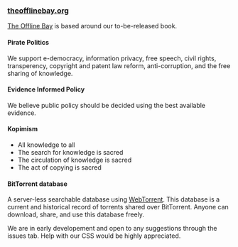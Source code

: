 ### <a href=https://theofflinebay.org>theofflinebay.org</a>

<a href=https://theofflinebay.org>The Offline Bay</a> is based around our to-be-released book.

#### Pirate Politics

We support e-democracy, information privacy, free speech, civil rights, transperency, copyright and patent law reform, anti-corruption, and the free sharing of knowledge.

#### Evidence Informed Policy

We believe public policy should be decided using the best available evidence.

#### Kopimism

* All knowledge to all
* The search for knowledge is sacred
* The circulation of knowledge is sacred
* The act of copying is sacred

#### BitTorrent database

A server-less searchable database using <a href=https://github.com/webtorrent/webtorrent>WebTorrent</a>. This database is a current and historical record of torrents shared over BitTorrent. Anyone can download, share, and use this database freely.

We are in early developement and open to any suggestions through the issues tab. Help with our CSS would be highly appreciated.
